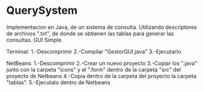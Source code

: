 # QuerySystem
Implementacion en Java, de un sistema de consulta. Utilizando descriptores de archivos ".txt", de donde se obtienen las tablas para generar las consultas. GUI Simple.

Terminal:
1.-Descomprimir
2.-Compilar "GestorGUI.java"
3.-Ejecutarlo

NetBeans:
1.-Descomprimir
2.-Crear un nuevo proyecto
3.-Copiar los ".java" junto con la carpeta "icons" y el ".form" dentro de la carpeta "src" del proyecto de Netbeans
4.-Copia dentro de la carpeta del proyecto la carpeta "tablas".
5.-Ejecutalo dentro de Netbeans
